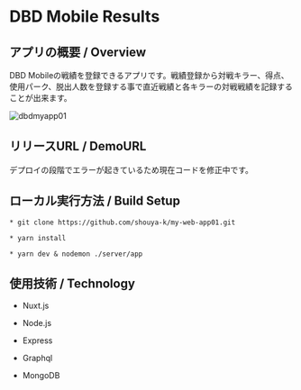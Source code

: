 # DBD Mobile Results

## アプリの概要 / Overview

DBD Mobileの戦績を登録できるアプリです。戦績登録から対戦キラー、得点、使用パーク、脱出人数を登録する事で直近戦績と各キラーの対戦戦績を記録することが出来ます。

![dbdmyapp01](https://user-images.githubusercontent.com/65233189/100522945-e2fb5900-31ef-11eb-9c5a-76a4fca08bab.gif)

## リリースURL / DemoURL

デプロイの段階でエラーが起きているため現在コードを修正中です。　　

## ローカル実行方法 / Build Setup

```
* git clone https://github.com/shouya-k/my-web-app01.git

* yarn install

* yarn dev & nodemon ./server/app
```

## 使用技術 / Technology

* Nuxt.js

* Node.js

* Express

* Graphql

* MongoDB
